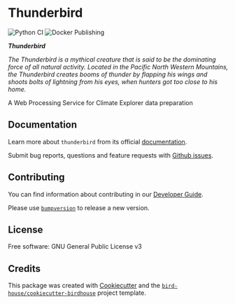 # Thunderbird
![Python CI](https://github.com/pacificclimate/thunderbird/workflows/Python%20CI/badge.svg)
![Docker Publishing](https://github.com/pacificclimate/thunderbird/workflows/Docker%20Publishing/badge.svg)

___Thunderbird___

_The Thunderbird is a mythical creature that is said to be the dominating force of all natural activity. Located in the Pacific North Western Mountains, the Thunderbird creates booms of thunder by flapping his wings and shoots bolts of lightning from his eyes, when hunters got too close to his home._

A Web Processing Service for Climate Explorer data preparation

## Documentation
Learn more about `thunderbird` from its official [documentation](https://pacificclimate.github.io/thunderbird/).

Submit bug reports, questions and feature requests with [Github issues](https://github.com/pacificclimate/thunderbird/issues).

## Contributing
You can find information about contributing in our [Developer Guide](https://pacificclimate.github.io/thunderbird/dev_guide.html).

Please use [`bumpversion`](https://pypi.org/project/bumpversion/) to release a new version.

## License
Free software: GNU General Public License v3

## Credits
This package was created with [Cookiecutter](https://github.com/audreyr/cookiecutter) and the [`bird-house/cookiecutter-birdhouse`](https://github.com/bird-house/cookiecutter-birdhouse) project template.
